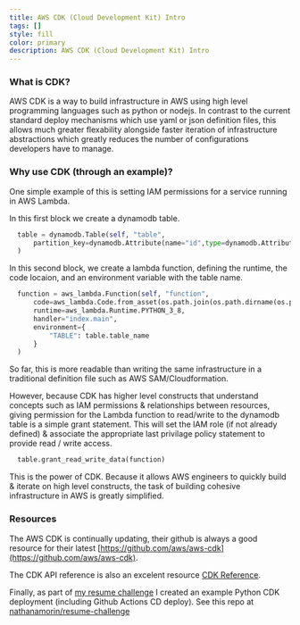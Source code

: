 ```yaml
---
title: AWS CDK (Cloud Development Kit) Intro
tags: []
style: fill
color: primary
description: AWS CDK (Cloud Development Kit) Intro
---
```


### What is CDK?

AWS CDK is a way to build infrastructure in AWS using high level programming languages such as python or nodejs.  In contrast to the current standard deploy
mechanisms which use yaml or json definition files, this allows much greater flexability alongside faster iteration of infrastructure abstractions which greatly
reduces the number of configurations developers have to manage.

### Why use CDK (through an example)?

One simple example of this is setting IAM permissions for a service running in AWS Lambda.

In this first block we create a dynamodb table.
```python
  table = dynamodb.Table(self, "table", 
      partition_key=dynamodb.Attribute(name="id",type=dynamodb.AttributeType.STRING)
  )
```
In this second block, we create a lambda function, defining the runtime, the code locaion, and an environment variable with the table name.
```python
  function = aws_lambda.Function(self, "function",
      code=aws_lambda.Code.from_asset(os.path.join(os.path.dirname(os.path.realpath(__file__)), 'lambda-handler')),
      runtime=aws_lambda.Runtime.PYTHON_3_8,
      handler="index.main",
      environment={
          "TABLE": table.table_name
      }
  )
```

So far, this is more readable than writing the same infrastructure in a traditional definition file such as AWS SAM/Cloudformation.

However, because CDK has higher level constructs that understand concepts such as IAM permissions & relationships between resources, giving permission for the 
Lambda function to read/write to the dynamodb table is a simple grant statement.  This will set the IAM role (if not already defined) & associate the appropriate
last privilage policy statement to provide read / write access.

```python
  table.grant_read_write_data(function)
```

This is the power of CDK.  Because it allows AWS engineers to quickly build & iterate on high level constructs, the task of building cohesive infrastructure
in AWS is greatly simplified.

### Resources

The AWS CDK is continually updating, their github is always a good resource for their latest [https://github.com/aws/aws-cdk](https://github.com/aws/aws-cdk).

The CDK API reference is also an excelent resource [CDK Reference](https://docs.aws.amazon.com/cdk/api/latest/docs/aws-construct-library.html).

Finally, as part of [my resume challenge](/articles/resume-site-challenge) I created an example Python CDK deployment (including Github Actions CD deploy).  See this repo at [nathanamorin/resume-challenge](https://github.com/nathanamorin/resume-challenge)

